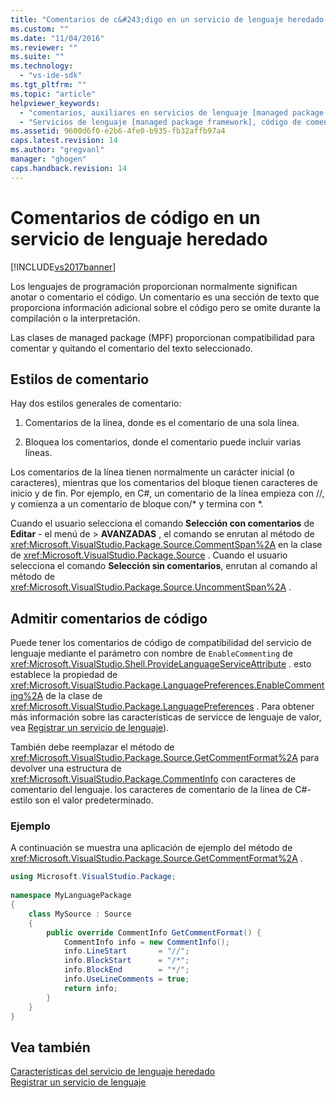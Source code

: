```yaml
---
title: "Comentarios de c&#243;digo en un servicio de lenguaje heredado | Microsoft Docs"
ms.custom: ""
ms.date: "11/04/2016"
ms.reviewer: ""
ms.suite: ""
ms.technology: 
  - "vs-ide-sdk"
ms.tgt_pltfrm: ""
ms.topic: "article"
helpviewer_keywords: 
  - "comentarios, auxiliares en servicios de lenguaje [managed package framework]"
  - "Servicios de lenguaje [managed package framework], código de comentarios"
ms.assetid: 9600d6f0-e2b6-4fe0-b935-fb32affb97a4
caps.latest.revision: 14
ms.author: "gregvanl"
manager: "ghogen"
caps.handback.revision: 14
---
```

# Comentarios de c&#243;digo en un servicio de lenguaje heredado
[!INCLUDE[vs2017banner](../../code-quality/includes/vs2017banner.md)]

Los lenguajes de programación proporcionan normalmente significan anotar o comentario el código.  Un comentario es una sección de texto que proporciona información adicional sobre el código pero se omite durante la compilación o la interpretación.  
  
 Las clases de managed package \(MPF\) proporcionan compatibilidad para comentar y quitando el comentario del texto seleccionado.  
  
## Estilos de comentario  
 Hay dos estilos generales de comentario:  
  
1.  Comentarios de la línea, donde es el comentario de una sola línea.  
  
2.  Bloquea los comentarios, donde el comentario puede incluir varias líneas.  
  
 Los comentarios de la línea tienen normalmente un carácter inicial \(o caracteres\), mientras que los comentarios del bloque tienen caracteres de inicio y de fin.  Por ejemplo, en C\#, un comentario de la línea empieza con \/\/, y comienza a un comentario de bloque con\/\* y termina con \*.  
  
 Cuando el usuario selecciona el comando **Selección con comentarios** de **Editar** \- el menú de \> **AVANZADAS** , el comando se enrutan al método de <xref:Microsoft.VisualStudio.Package.Source.CommentSpan%2A> en la clase de <xref:Microsoft.VisualStudio.Package.Source> .  Cuando el usuario selecciona el comando **Selección sin comentarios**, enrutan al comando al método de <xref:Microsoft.VisualStudio.Package.Source.UncommentSpan%2A> .  
  
## Admitir comentarios de código  
 Puede tener los comentarios de código de compatibilidad del servicio de lenguaje mediante el parámetro con nombre de `EnableCommenting` de <xref:Microsoft.VisualStudio.Shell.ProvideLanguageServiceAttribute> .  esto establece la propiedad de <xref:Microsoft.VisualStudio.Package.LanguagePreferences.EnableCommenting%2A> de la clase de <xref:Microsoft.VisualStudio.Package.LanguagePreferences> .  Para obtener más información sobre las características de servicce de lenguaje de valor, vea [Registrar un servicio de lenguaje](../../extensibility/internals/registering-a-legacy-language-service1.md)\).  
  
 También debe reemplazar el método de <xref:Microsoft.VisualStudio.Package.Source.GetCommentFormat%2A> para devolver una estructura de <xref:Microsoft.VisualStudio.Package.CommentInfo> con caracteres de comentario del lenguaje.  los caracteres de comentario de la línea de C\#\-estilo son el valor predeterminado.  
  
### Ejemplo  
 A continuación se muestra una aplicación de ejemplo del método de <xref:Microsoft.VisualStudio.Package.Source.GetCommentFormat%2A> .  
  
```c#  
using Microsoft.VisualStudio.Package;  
  
namespace MyLanguagePackage  
{  
    class MySource : Source  
    {  
        public override CommentInfo GetCommentFormat() {  
            CommentInfo info = new CommentInfo();  
            info.LineStart       = "//";  
            info.BlockStart      = "/*";  
            info.BlockEnd        = "*/";  
            info.UseLineComments = true;  
            return info;  
        }  
    }  
}  
```  
  
## Vea también  
 [Características del servicio de lenguaje heredado](../../extensibility/internals/legacy-language-service-features1.md)   
 [Registrar un servicio de lenguaje](../../extensibility/internals/registering-a-legacy-language-service1.md)